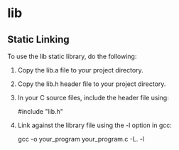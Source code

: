 # lib<project>

## Static Linking

To use the lib<project> static library, do the following:

1. Copy the lib<project>.a file to your project directory.
2. Copy the lib<project>.h header file to your project directory.
3. In your C source files, include the header file using:

    #include "lib<project>.h"

4. Link against the library file using the -l option in gcc:

    gcc -o your_program your_program.c -L. -l<project>

